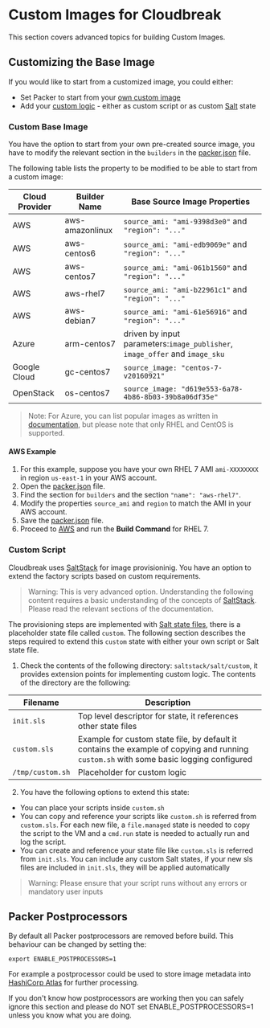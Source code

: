 # Custom Images for Cloudbreak

This section covers advanced topics for building Custom Images.

## Customizing the Base Image

If you would like to start from a customized image, you could either:

- Set Packer to start from your [own custom image](#custom_base)
- Add your [custom logic](#custom_logic) - either as custom script or as custom [Salt]((https://docs.saltstack.com/en/latest/)) state

### <a name="custom_base"></a> Custom Base Image

You have the option to start from your own pre-created source image, you have to modify the relevant section in the `builders` in the [packer.json](packer.json) file.

The following table lists the property to be modified to be able to start from a custom image:  

 Cloud Provider | Builder Name | Base Source Image Properties
 ---- | ---- | ----
 AWS | aws-amazonlinux | `source_ami: "ami-9398d3e0"` and `"region": "..."`
 AWS | aws-centos6 | `source_ami: "ami-edb9069e"` and `"region": "..."`
 AWS | aws-centos7 | `source_ami: "ami-061b1560"` and `"region": "..."`
 AWS | aws-rhel7 | `source_ami: "ami-b22961c1"` and `"region": "..."`
 AWS | aws-debian7 | `source_ami: "ami-61e56916"` and `"region": "..."`
 Azure | arm-centos7 |  driven by input parameters:`image_publisher`, ` image_offer` and `image_sku`
 Google Cloud | gc-centos7 | `source_image: "centos-7-v20160921"`
 OpenStack | os-centos7 | `source_image: "d619e553-6a78-4b86-8b03-39b8a06df35e"`

> Note: For Azure, you can list popular images as written in [documentation](https://docs.microsoft.com/en-us/azure/virtual-machines/linux/cli-ps-findimage#list-popular-images), but please note that only RHEL and CentOS is supported.
 
#### AWS Example

1. For this example, suppose you have your own RHEL 7 AMI `ami-XXXXXXXX` in region `us-east-1` in your AWS account.
2. Open the [packer.json](packer.json) file.
3. Find the section for `builders` and the section `"name": "aws-rhel7"`.
4. Modify the properties `source_ami` and `region` to match the AMI in your AWS account.
5. Save the [packer.json](packer.json) file.
6. Proceed to [AWS](README.md#aws) and run the **Build Command** for RHEL 7.

### <a name="custom_logic"></a> Custom Script

Cloudbreak uses [SaltStack](https://docs.saltstack.com/en/latest/) for image provisioninig. You have an option to extend the factory scripts based on custom requirements.

> Warning: This is very advanced option. Understanding the following content requires a basic understanding of the concepts of [SaltStack](https://docs.saltstack.com/en/latest/). Please read the relevant sections of the documentation.

The provisioning steps are implemented with [Salt state files](https://docs.saltstack.com/en/latest/topics/tutorials/states_pt1.html), there is a placeholder state file called `custom`. The following section describes the steps required to extend this `custom` state with either your own script or Salt state file.
 
 1. Check the contents of the following directory:  `saltstack/salt/custom`, it provides extension points for implementing custom logic. The contents of the directory are the following:
 
| Filename | Description | 
| ---- | ---- |
| `init.sls` |  Top level descriptor for state, it references other state files |
| `custom.sls` | Example for custom state file, by default it contains the example of copying and running `custom.sh` with some basic logging configured |
| `/tmp/custom.sh` | Placeholder for custom logic |
 
 2. You have the following options to extend this state:
 - You can place your scripts inside `custom.sh`  
 - You can copy and reference your scripts like `custom.sh` is referred from `custom.sls`. 
 For each new file, a `file.managed` state is needed to copy the script to the VM and a `cmd.run` state is needed to actually run and log the script. 
 - You can create and reference your state file like `custom.sls` is referred from `init.sls`. You can include any custom Salt states, if your new sls files are included in `init.sls`, they will be applied automatically  
 
 > Warning: Please ensure that your script runs without any errors or mandatory user inputs


## Packer Postprocessors

By default all Packer postprocessors are removed before build. This behaviour can be changed by setting the: 
```
export ENABLE_POSTPROCESSORS=1
```
 
For example a postprocessor could be used to store image metadata into  [HashiCorp Atlas](https://www.hashicorp.com/blog/atlas-announcement/) for further processing. 

If you don't know how postprocessors are working then you can safely ignore this section and please do NOT set ENABLE_POSTPROCESSORS=1 unless you know what you are doing.

